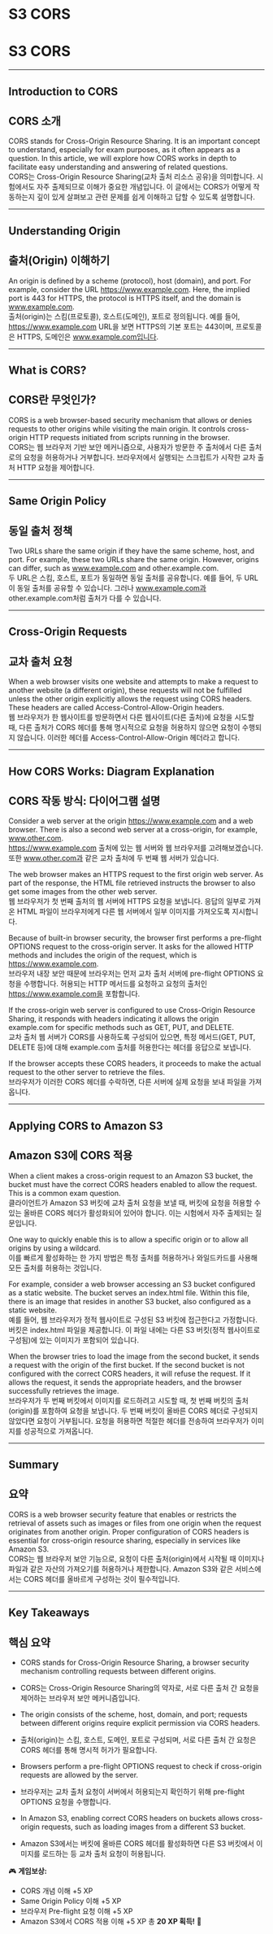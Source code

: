 # S3 CORS  
# S3 CORS  

---

## Introduction to CORS  
## CORS 소개  

CORS stands for Cross-Origin Resource Sharing. It is an important concept to understand, especially for exam purposes, as it often appears as a question. In this article, we will explore how CORS works in depth to facilitate easy understanding and answering of related questions.  
CORS는 Cross-Origin Resource Sharing(교차 출처 리소스 공유)을 의미합니다. 시험에서도 자주 출제되므로 이해가 중요한 개념입니다. 이 글에서는 CORS가 어떻게 작동하는지 깊이 있게 살펴보고 관련 문제를 쉽게 이해하고 답할 수 있도록 설명합니다.  

---

## Understanding Origin  
## 출처(Origin) 이해하기  

An origin is defined by a scheme (protocol), host (domain), and port. For example, consider the URL https://www.example.com. Here, the implied port is 443 for HTTPS, the protocol is HTTPS itself, and the domain is www.example.com.  
출처(origin)는 스킴(프로토콜), 호스트(도메인), 포트로 정의됩니다. 예를 들어, https://www.example.com URL을 보면 HTTPS의 기본 포트는 443이며, 프로토콜은 HTTPS, 도메인은 www.example.com입니다.  

---

## What is CORS?  
## CORS란 무엇인가?  

CORS is a web browser-based security mechanism that allows or denies requests to other origins while visiting the main origin. It controls cross-origin HTTP requests initiated from scripts running in the browser.  
CORS는 웹 브라우저 기반 보안 메커니즘으로, 사용자가 방문한 주 출처에서 다른 출처로의 요청을 허용하거나 거부합니다. 브라우저에서 실행되는 스크립트가 시작한 교차 출처 HTTP 요청을 제어합니다.  

---

## Same Origin Policy  
## 동일 출처 정책  

Two URLs share the same origin if they have the same scheme, host, and port. For example, these two URLs share the same origin. However, origins can differ, such as www.example.com and other.example.com.  
두 URL은 스킴, 호스트, 포트가 동일하면 동일 출처를 공유합니다. 예를 들어, 두 URL이 동일 출처를 공유할 수 있습니다. 그러나 www.example.com과 other.example.com처럼 출처가 다를 수 있습니다.  

---

## Cross-Origin Requests  
## 교차 출처 요청  

When a web browser visits one website and attempts to make a request to another website (a different origin), these requests will not be fulfilled unless the other origin explicitly allows the request using CORS headers. These headers are called Access-Control-Allow-Origin headers.  
웹 브라우저가 한 웹사이트를 방문하면서 다른 웹사이트(다른 출처)에 요청을 시도할 때, 다른 출처가 CORS 헤더를 통해 명시적으로 요청을 허용하지 않으면 요청이 수행되지 않습니다. 이러한 헤더를 Access-Control-Allow-Origin 헤더라고 합니다.  

---

## How CORS Works: Diagram Explanation  
## CORS 작동 방식: 다이어그램 설명  

Consider a web server at the origin https://www.example.com and a web browser. There is also a second web server at a cross-origin, for example, www.other.com.  
https://www.example.com 출처에 있는 웹 서버와 웹 브라우저를 고려해보겠습니다. 또한 www.other.com과 같은 교차 출처에 두 번째 웹 서버가 있습니다.  

The web browser makes an HTTPS request to the first origin web server. As part of the response, the HTML file retrieved instructs the browser to also get some images from the other web server.  
웹 브라우저가 첫 번째 출처의 웹 서버에 HTTPS 요청을 보냅니다. 응답의 일부로 가져온 HTML 파일이 브라우저에게 다른 웹 서버에서 일부 이미지를 가져오도록 지시합니다.  

Because of built-in browser security, the browser first performs a pre-flight OPTIONS request to the cross-origin server. It asks for the allowed HTTP methods and includes the origin of the request, which is https://www.example.com.  
브라우저 내장 보안 때문에 브라우저는 먼저 교차 출처 서버에 pre-flight OPTIONS 요청을 수행합니다. 허용되는 HTTP 메서드를 요청하고 요청의 출처인 https://www.example.com을 포함합니다.  

If the cross-origin web server is configured to use Cross-Origin Resource Sharing, it responds with headers indicating it allows the origin example.com for specific methods such as GET, PUT, and DELETE.  
교차 출처 웹 서버가 CORS를 사용하도록 구성되어 있으면, 특정 메서드(GET, PUT, DELETE 등)에 대해 example.com 출처를 허용한다는 헤더를 응답으로 보냅니다.  

If the browser accepts these CORS headers, it proceeds to make the actual request to the other server to retrieve the files.  
브라우저가 이러한 CORS 헤더를 수락하면, 다른 서버에 실제 요청을 보내 파일을 가져옵니다.  

---

## Applying CORS to Amazon S3  
## Amazon S3에 CORS 적용  

When a client makes a cross-origin request to an Amazon S3 bucket, the bucket must have the correct CORS headers enabled to allow the request. This is a common exam question.  
클라이언트가 Amazon S3 버킷에 교차 출처 요청을 보낼 때, 버킷에 요청을 허용할 수 있는 올바른 CORS 헤더가 활성화되어 있어야 합니다. 이는 시험에서 자주 출제되는 질문입니다.  

One way to quickly enable this is to allow a specific origin or to allow all origins by using a wildcard.  
이를 빠르게 활성화하는 한 가지 방법은 특정 출처를 허용하거나 와일드카드를 사용해 모든 출처를 허용하는 것입니다.  

For example, consider a web browser accessing an S3 bucket configured as a static website. The bucket serves an index.html file. Within this file, there is an image that resides in another S3 bucket, also configured as a static website.  
예를 들어, 웹 브라우저가 정적 웹사이트로 구성된 S3 버킷에 접근한다고 가정합니다. 버킷은 index.html 파일을 제공합니다. 이 파일 내에는 다른 S3 버킷(정적 웹사이트로 구성됨)에 있는 이미지가 포함되어 있습니다.  

When the browser tries to load the image from the second bucket, it sends a request with the origin of the first bucket. If the second bucket is not configured with the correct CORS headers, it will refuse the request. If it allows the request, it sends the appropriate headers, and the browser successfully retrieves the image.  
브라우저가 두 번째 버킷에서 이미지를 로드하려고 시도할 때, 첫 번째 버킷의 출처(origin)를 포함하여 요청을 보냅니다. 두 번째 버킷이 올바른 CORS 헤더로 구성되지 않았다면 요청이 거부됩니다. 요청을 허용하면 적절한 헤더를 전송하여 브라우저가 이미지를 성공적으로 가져옵니다.  

---

## Summary  
## 요약  

CORS is a web browser security feature that enables or restricts the retrieval of assets such as images or files from one origin when the request originates from another origin. Proper configuration of CORS headers is essential for cross-origin resource sharing, especially in services like Amazon S3.  
CORS는 웹 브라우저 보안 기능으로, 요청이 다른 출처(origin)에서 시작될 때 이미지나 파일과 같은 자산의 가져오기를 허용하거나 제한합니다. Amazon S3와 같은 서비스에서는 CORS 헤더를 올바르게 구성하는 것이 필수적입니다.  

---

## Key Takeaways  
## 핵심 요약  

- CORS stands for Cross-Origin Resource Sharing, a browser security mechanism controlling requests between different origins.  
- CORS는 Cross-Origin Resource Sharing의 약자로, 서로 다른 출처 간 요청을 제어하는 브라우저 보안 메커니즘입니다.  

- The origin consists of the scheme, host, domain, and port; requests between different origins require explicit permission via CORS headers.  
- 출처(origin)는 스킴, 호스트, 도메인, 포트로 구성되며, 서로 다른 출처 간 요청은 CORS 헤더를 통해 명시적 허가가 필요합니다.  

- Browsers perform a pre-flight OPTIONS request to check if cross-origin requests are allowed by the server.  
- 브라우저는 교차 출처 요청이 서버에서 허용되는지 확인하기 위해 pre-flight OPTIONS 요청을 수행합니다.  

- In Amazon S3, enabling correct CORS headers on buckets allows cross-origin requests, such as loading images from a different S3 bucket.  
- Amazon S3에서는 버킷에 올바른 CORS 헤더를 활성화하면 다른 S3 버킷에서 이미지를 로드하는 등 교차 출처 요청이 허용됩니다.  

🎮 **게임보상:**

* CORS 개념 이해 +5 XP
* Same Origin Policy 이해 +5 XP
* 브라우저 Pre-flight 요청 이해 +5 XP
* Amazon S3에서 CORS 적용 이해 +5 XP
  총 **20 XP 획득!** 🎉
